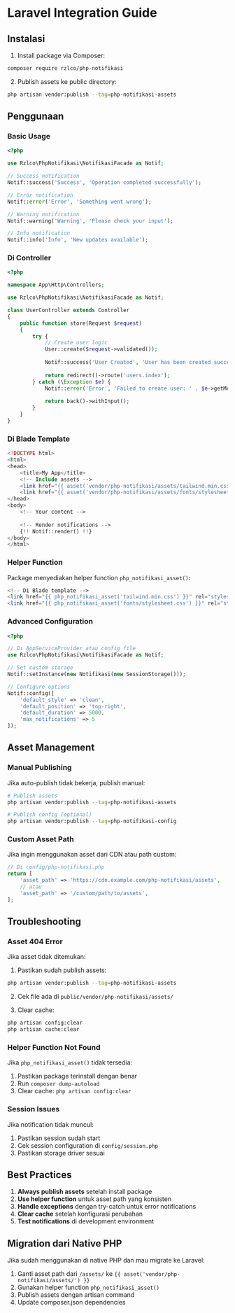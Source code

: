 # Laravel Integration Guide

## Instalasi

1. Install package via Composer:
```bash
composer require rzlco/php-notifikasi
```

2. Publish assets ke public directory:
```bash
php artisan vendor:publish --tag=php-notifikasi-assets
```

## Penggunaan

### Basic Usage

```php
<?php

use Rzlco\PhpNotifikasi\NotifikasiFacade as Notif;

// Success notification
Notif::success('Success', 'Operation completed successfully');

// Error notification  
Notif::error('Error', 'Something went wrong');

// Warning notification
Notif::warning('Warning', 'Please check your input');

// Info notification
Notif::info('Info', 'New updates available');
```

### Di Controller

```php
<?php

namespace App\Http\Controllers;

use Rzlco\PhpNotifikasi\NotifikasiFacade as Notif;

class UserController extends Controller
{
    public function store(Request $request)
    {
        try {
            // Create user logic
            User::create($request->validated());
            
            Notif::success('User Created', 'User has been created successfully');
            
            return redirect()->route('users.index');
        } catch (\Exception $e) {
            Notif::error('Error', 'Failed to create user: ' . $e->getMessage());
            
            return back()->withInput();
        }
    }
}
```

### Di Blade Template

```php
<!DOCTYPE html>
<html>
<head>
    <title>My App</title>
    <!-- Include assets -->
    <link href="{{ asset('vendor/php-notifikasi/assets/tailwind.min.css') }}" rel="stylesheet">
    <link href="{{ asset('vendor/php-notifikasi/assets/fonts/stylesheet.css') }}" rel="stylesheet">
</head>
<body>
    <!-- Your content -->
    
    <!-- Render notifications -->
    {!! Notif::render() !!}
</body>
</html>
```

### Helper Function

Package menyediakan helper function `php_notifikasi_asset()`:

```php
<!-- Di Blade template -->
<link href="{{ php_notifikasi_asset('tailwind.min.css') }}" rel="stylesheet">
<link href="{{ php_notifikasi_asset('fonts/stylesheet.css') }}" rel="stylesheet">
```

### Advanced Configuration

```php
<?php

// Di AppServiceProvider atau config file
use Rzlco\PhpNotifikasi\NotifikasiFacade as Notif;

// Set custom storage
Notif::setInstance(new Notifikasi(new SessionStorage()));

// Configure options
Notif::config([
    'default_style' => 'clean',
    'default_position' => 'top-right',
    'default_duration' => 5000,
    'max_notifications' => 5
]);
```

## Asset Management

### Manual Publishing

Jika auto-publish tidak bekerja, publish manual:

```bash
# Publish assets
php artisan vendor:publish --tag=php-notifikasi-assets

# Publish config (optional)
php artisan vendor:publish --tag=php-notifikasi-config
```

### Custom Asset Path

Jika ingin menggunakan asset dari CDN atau path custom:

```php
// Di config/php-notifikasi.php
return [
    'asset_path' => 'https://cdn.example.com/php-notifikasi/assets',
    // atau
    'asset_path' => '/custom/path/to/assets',
];
```

## Troubleshooting

### Asset 404 Error

Jika asset tidak ditemukan:

1. Pastikan sudah publish assets:
```bash
php artisan vendor:publish --tag=php-notifikasi-assets
```

2. Cek file ada di `public/vendor/php-notifikasi/assets/`

3. Clear cache:
```bash
php artisan config:clear
php artisan cache:clear
```

### Helper Function Not Found

Jika `php_notifikasi_asset()` tidak tersedia:

1. Pastikan package terinstall dengan benar
2. Run `composer dump-autoload`
3. Clear cache: `php artisan config:clear`

### Session Issues

Jika notification tidak muncul:

1. Pastikan session sudah start
2. Cek session configuration di `config/session.php`
3. Pastikan storage driver sesuai

## Best Practices

1. **Always publish assets** setelah install package
2. **Use helper function** untuk asset path yang konsisten
3. **Handle exceptions** dengan try-catch untuk error notifications
4. **Clear cache** setelah konfigurasi perubahan
5. **Test notifications** di development environment

## Migration dari Native PHP

Jika sudah menggunakan di native PHP dan mau migrate ke Laravel:

1. Ganti asset path dari `/assets/` ke `{{ asset('vendor/php-notifikasi/assets/') }}`
2. Gunakan helper function `php_notifikasi_asset()`
3. Publish assets dengan artisan command
4. Update composer.json dependencies 